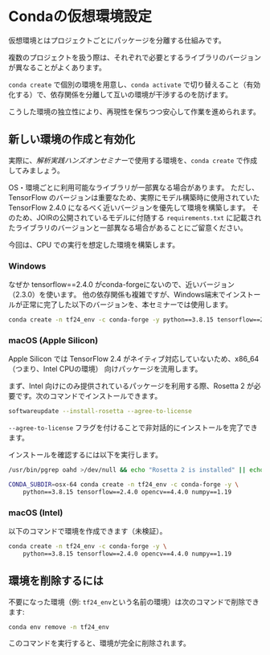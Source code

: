 # Condaの仮想環境設定

仮想環境とはプロジェクトごとにパッケージを分離する仕組みです。

複数のプロジェクトを扱う際は、それぞれで必要とするライブラリのバージョンが異なることがよくあります。

`conda create` で個別の環境を用意し、`conda activate` で切り替えること（有効化する）で、依存関係を分離して互いの環境が干渉するのを防げます。

こうした環境の独立性により、再現性を保ちつつ安心して作業を進められます。

## 新しい環境の作成と有効化

実際に、*解析実践ハンズオンセミナー*で使用する環境を、`conda create` で作成してみましょう。

OS・環境ごとに利用可能なライブラリが一部異なる場合があります。
ただし、TensorFlow のバージョンは重要なため、実際にモデル構築時に使用されていた TensorFlow 2.4.0 になるべく近いバージョンを優先して環境を構築します。
そのため、JOIRの公開されているモデルに付随する `requirements.txt` に記載されたライブラリのバージョンと一部異なる場合があることにご留意ください。

今回は、CPU での実行を想定した環境を構築します。

### Windows

なぜか tensorflow==2.4.0 がconda-forgeにないので、近いバージョン（2.3.0）を使います。
他の依存関係も複雑ですが、Windows端末でインストールが正常に完了した以下のバージョンを、本セミナーでは使用します。

```bash
conda create -n tf24_env -c conda-forge -y python==3.8.15 tensorflow==2.3.0 opencv==4.6.0 numpy==1.23.5
```

### macOS (Apple Silicon)

Apple Silicon では TensorFlow 2.4 がネイティブ対応していないため、x86_64（つまり、Intel CPUの環境） 向けパッケージを流用します。

まず、Intel 向けにのみ提供されているパッケージを利用する際、Rosetta 2 が必要です。次のコマンドでインストールできます。

```bash
softwareupdate --install-rosetta --agree-to-license
```

`--agree-to-license` フラグを付けることで非対話的にインストールを完了できます。

インストールを確認するには以下を実行します。

```bash
/usr/bin/pgrep oahd >/dev/null && echo "Rosetta 2 is installed" || echo "Rosetta 2 is NOT installed"
```

```bash
CONDA_SUBDIR=osx-64 conda create -n tf24_env -c conda-forge -y \
    python==3.8.15 tensorflow==2.4.0 opencv==4.4.0 numpy==1.19
```

### macOS (Intel)

以下のコマンドで環境を作成できます（未検証）。

```bash
conda create -n tf24_env -c conda-forge -y \
    python==3.8.15 tensorflow==2.4.0 opencv==4.4.0 numpy==1.19
```


## 環境を削除するには

不要になった環境（例: `tf24_env`という名前の環境）は次のコマンドで削除できます:

```bash
conda env remove -n tf24_env
```

このコマンドを実行すると、環境が完全に削除されます。
